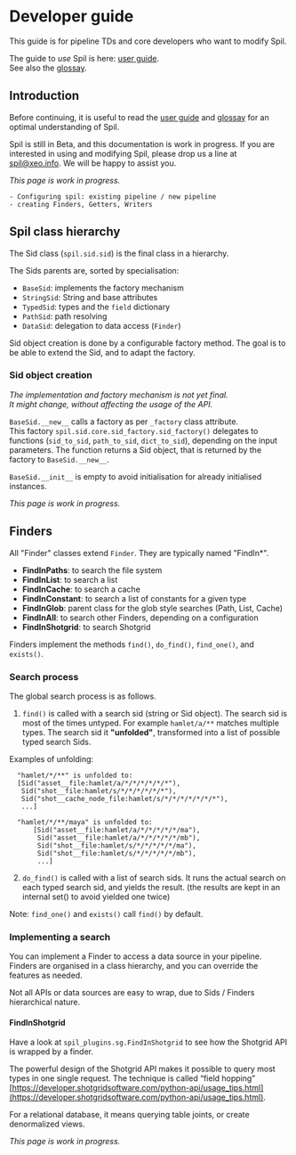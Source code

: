 
# Developer guide

This guide is for pipeline TDs and core developers who want to modify Spil.  

The guide to *use* Spil is here: [user guide](user_guide.md).    
See also the [glossay](glossary.md).

## Introduction

Before continuing, it is useful to read the [user guide](user_guide.md) and [glossay](glossary.md) for an optimal understanding of Spil.

Spil is still in Beta, and this documentation is work in progress.
If you are interested in using and modifying Spil, please drop us a line at [spil@xeo.info](mailto:spil@xeo.info).
We will be happy to assist you.


*This page is work in progress.*

    - Configuring spil: existing pipeline / new pipeline
    - creating Finders, Getters, Writers


## Spil class hierarchy

The Sid class (`spil.sid.sid`) is the final class in a hierarchy.

The Sids parents are, sorted by specialisation: 
- `BaseSid`: implements the factory mechanism
- `StringSid`: String and base attributes
- `TypedSid`: types and the `field` dictionary
- `PathSid`: path resolving 
- `DataSid`: delegation to data access (`Finder`)

Sid object creation is done by a configurable factory method.
The goal is to be able to extend the Sid, and to adapt the factory. 

### Sid object creation

*The implementation and factory mechanism is not yet final.  
It might change, without affecting the usage of the API.* 

`BaseSid.__new__` calls a factory as per `_factory` class attribute.   
This factory `spil.sid.core.sid_factory.sid_factory()` delegates to functions (`sid_to_sid`, `path_to_sid`, `dict_to_sid`), depending on the input parameters.
The function returns a Sid object, that is returned by the factory to `BaseSid.__new__`.

`BaseSid.__init__` is empty to avoid initialisation for already initialised instances.


*This page is work in progress.*

## Finders

All "Finder" classes extend `Finder`.
They are typically named "FindIn*".
- **FindInPaths**: to search the file system
- **FindInList**: to search a list
- **FindInCache**: to search a cache
- **FindInConstant**: to search a list of constants for a given type
- **FindInGlob**: parent class for the glob style searches (Path, List, Cache)
- **FindInAll**: to search other Finders, depending on a configuration
- **FindInShotgrid**: to search Shotgrid

Finders implement the methods `find()`, `do_find()`, `find_one()`, and `exists()`.

### Search process

The global search process is as follows.

1. `find()` is called with a search sid (string or Sid object). 
  The search sid is most of the times untyped. For example `hamlet/a/**` matches multiple types.
  The search sid it **"unfolded"**, transformed into a list of possible typed search Sids.

  Examples of unfolding:
  ```
    "hamlet/*/**" is unfolded to: 
    [Sid("asset__file:hamlet/a/*/*/*/*/*/*"),
     Sid("shot__file:hamlet/s/*/*/*/*/*/*"),
     Sid("shot__cache_node_file:hamlet/s/*/*/*/*/*/*/*"),
     ...]

    "hamlet/*/**/maya" is unfolded to:
        [Sid("asset__file:hamlet/a/*/*/*/*/*/ma"),
         Sid("asset__file:hamlet/a/*/*/*/*/*/mb"),
         Sid("shot__file:hamlet/s/*/*/*/*/*/ma"),
         Sid("shot__file:hamlet/s/*/*/*/*/*/mb"),
         ...]
  ```

2. `do_find()` is called with a list of search sids.
  It runs the actual search on each typed search sid, and yields the result.
  (the results are kept in an internal set() to avoid yielded one twice)

Note: `find_one()` and `exists()` call `find()` by default. 

### Implementing a search

You can implement a Finder to access a data source in your pipeline.
Finders are organised in a class hierarchy, and you can override the features as needed.

Not all APIs or data sources are easy to wrap, due to Sids / Finders hierarchical nature.

#### FindInShotgrid 

Have a look at `spil_plugins.sg.FindInShotgrid` to see how the Shotgrid API is wrapped by a finder.

The powerful design of the Shotgrid API makes it possible to query most types in one single request.
The technique is called “field hopping” [https://developer.shotgridsoftware.com/python-api/usage_tips.html](https://developer.shotgridsoftware.com/python-api/usage_tips.html).

For a relational database, it means querying table joints, or create denormalized views.

*This page is work in progress.*

